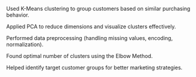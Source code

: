 Used K-Means clustering to group customers based on similar purchasing behavior.

Applied PCA to reduce dimensions and visualize clusters effectively.

Performed data preprocessing (handling missing values, encoding, normalization).

Found optimal number of clusters using the Elbow Method.

Helped identify target customer groups for better marketing strategies.

